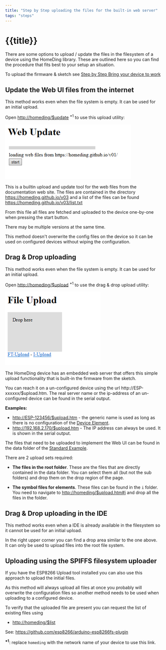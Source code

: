 ```yaml
---
title: "Step by Step uploading the files for the built-in web server"
tags: "steps"
---
```


# {{title}}

There are some options to upload / update the files in the filesystem of a device using the HomeDing library. These are outlined here so you can find the procedure that fits best to your setup an situation. 

To upload the firmware & sketch see [Step by Step Bring your device to work](/steps/newdevice.md)


## Update the Web UI files from the internet

This method works even when the file system is empty.
It can be used for an initial upload.

Open <http://homeding/$update> <sup>*1</sup> to use this upload utility:

![Automatic Web Update](/steps/stepsupdatewebboot.png)

This is a builtin upload and update tool for the web files from the documentation web site.
The files are contained in the directory <https://homeding.github.io/v03> and a list of the files can be found <https://homeding.github.io/v03/list.txt>

From this file all files are fetched and uploaded to the device one-by-one when pressing the start button.

There may be multiple versions at the same time.

This method doesn't overwrite the config files on the device so it can be used on configured devices without wiping the configuration.


## Drag & Drop uploading 

This method works even when the file system is empty.
It can be used for an initial upload.

Open <http://homeding/$upload> <sup>*1</sup> to use the drag & drop upload utility:

![Drag&drop Web Update](/steps/stepsupdatewebdrop.png)

The HomeDing device has an embedded web server that offers this simple upload functionality that is built-in the firmware from the sketch.

You can reach it on a un-configured device using the url http://ESP-xxxxxx/$upload.htm.
The real server name or the ip-address of an un-configured device can be found in the serial output.

**Examples:**

* <http://ESP-123456/$upload.htm> - the generic name is used as long as there is no configuration of the [Device Element](/elements/device.md). 
* <http://192.168.2.170/$upload.htm> - The IP address can always be used. It is shown in the serial output.

The files that need to be uploaded to implement the Web UI can be found
in the data folder of the [Standard Example](/examples/standard.md). 

There are 2 upload sets required:

* **The files in the root folder**. These are the files that are directly contained in the data folder.
You can select them all (but not the sub folders) and drop them on the drop region of the page.

* **The symbol files for elements**. These files can be found in the `i` folder.
You need to navigate to <http://homeding/$upload.htm#i> and drop all the files in the folder.


## Drag & Drop uploading in the IDE

This method works even when a IDE is already available in the filesystem
so it cannot be used for an initial upload.

In the right upper corner you can find a drop area similar to the one above. It can only be used to upload files into the root file system.


## Uploading using the SPIFFS filesystem uploader 

If you have the ESP8266 Upload tool installed you can also use this approach to upload the initial files. 

As this method will always upload all files at once you probably will overwrite the configuration files so another method needs to be used when uploading to a configured device.

To verify that the uploaded file are present you can request the list of existing files using
* <http://homeding/$list>

See: <https://github.com/esp8266/arduino-esp8266fs-plugin>

**<sup>*1</sup>**: replace `homeding` with the network name of your device to use this link.
